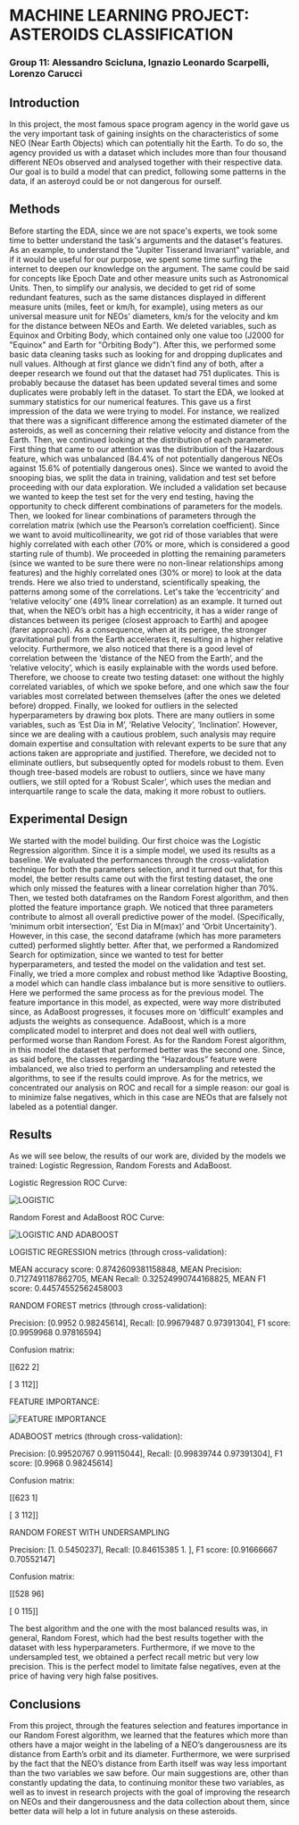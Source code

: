# MACHINE LEARNING PROJECT: ASTEROIDS CLASSIFICATION
### Group 11: Alessandro Scicluna, Ignazio Leonardo Scarpelli, Lorenzo Carucci

## Introduction
In this project, the most famous space program agency in the world gave us the very important task of gaining insights on the characteristics of some NEO (Near Earth Objects) which can potentially hit the Earth. To do so, the agency provided us with a dataset which includes more than four thousand different NEOs observed and analysed together with their respective data. Our goal is to build a model that can predict, following some patterns in the data, if an asteroyd could be or not dangerous for ourself.  

## Methods
Before starting the EDA, since we are not space's experts, we took some time to better understand the task's arguments and the dataset's features. As an example, to understand the "Jupiter Tisserand Invariant" variable, and if it would be useful for our purpose, we spent some time surfing the internet to deepen our knowledge on the argument. The same could be said for concepts like Epoch Date and other measure units such as Astronomical Units. Then, to simplify our analysis, we decided to get rid of some redundant features, such as the same distances displayed in different measure units (miles, feet or km/h, for example), using meters as our universal measure unit for NEOs' diameters, km/s for the velocity and km for the distance between NEOs and Earth. We deleted variables, such as Equinox and Orbiting Body, which contained only one value too (J2000 for "Equinox" and Earth for "Orbiting Body"). After this, we performed some basic data cleaning tasks such as looking for and dropping duplicates and null values. Although at first glance we didn't find any of both, after a deeper research we found out that the dataset had 751 duplicates. This is probably because the dataset has been updated several times and some duplicates were probably left in the dataset.
To start the EDA, we looked at summary statistics for our numerical features. This gave us a first impression of the data we were trying to model. For instance, we realized that there was a significant difference among the estimated diameter of the asteroids, as well as concerning their relative velocity and distance from the Earth.
Then, we continued looking at the distribution of each parameter. First thing that came to our attention was the distribution of the Hazardous feature, which was unbalanced (84.4% of not potentially dangerous NEOs against 15.6% of potentially dangerous ones).
Since we wanted to avoid the snooping bias, we split the data in training, validation and test set before proceeding with our data exploration. We included a validation set because we wanted to keep the test set for the very end testing, having the opportunity to check different combinations of parameters for the models.
Then, we looked for linear combinations of parameters through the correlation matrix (which use the Pearson’s correlation coefficient). Since we want to avoid multicollinearity, we got rid of those variables that were highly correlated with each other (70% or more, which is considered a good starting rule of thumb).
We proceeded in plotting the remaining parameters (since we wanted to be sure there were no non-linear relationships among features) and the highly correlated ones (30% or more) to look at the data trends. Here we also tried to understand, scientifically speaking, the patterns among some of the correlations. Let's take the ‘eccentricity’ and ‘relative velocity’ one (49% linear correlation) as an example. It turned out that, when the NEO’s orbit has a high eccentricity, it has a wider range of distances between its perigee (closest approach to Earth) and apogee (farer approach). As a consequence, when at its perigee, the stronger gravitational pull from the Earth accelerates it, resulting in a higher relative velocity.
Furthermore, we also noticed that there is a good level of correlation between the ‘distance of the NEO from the Earth’, and the ‘relative velocity’, which is easily explainable with the words used before. Therefore, we choose to create two testing dataset: one without the highly correlated variables, of which we spoke before, and one which saw the four variables most correlated between themselves (after the ones we deleted before) dropped.
Finally, we looked for outliers in the selected hyperparameters by drawing box plots. There are many outliers in some variables, such as ‘Est Dia in M’, ‘Relative Velocity’, ‘Inclination’. However, since we are dealing with a cautious problem, such analysis may require domain expertise and consultation with relevant experts to be sure that any actions taken are appropriate and justified. Therefore, we decided not to eliminate outliers, but subsequently opted for models robust to them.
Even though tree-based models are robust to outliers, since we have many outliers, we still opted for a ‘Robust Scaler’, which uses the median and interquartile range to scale the data, making it more robust to outliers.
                  
## Experimental Design
We started with the model building. Our first choice was the Logistic Regression algorithm. Since it is a simple model, we used its results as a baseline. We evaluated the performances through the cross-validation technique for both the parameters selection, and it turned out that, for this model, the better results came out with the first testing dataset, the one which only missed the features with a linear correlation higher than 70%.
Then, we tested both dataframes on the Random Forest algorithm, and then plotted the feature importance graph. We noticed that three parameters contribute to almost all overall predictive power of the model. (Specifically, ‘minimum orbit intersection’, ‘Est Dia in M(max)’ and ‘Orbit Uncertainity’). However, in this case, the second dataframe (which has more parameters cutted) performed slightly better.
After that, we performed a Randomized Search for optimization, since we wanted to test for better hyperparameters, and tested the model on the validation and test set.
Finally, we tried a more complex and robust method like ‘Adaptive Boosting, a model which can handle class imbalance but is more sensitive to outliers. Here we performed the same process as for the previous model. The feature importance in this model, as expected, were way more distributed since, as AdaBoost progresses, it focuses more on ‘difficult’ examples and adjusts the weights as consequence.
AdaBoost, which is a more complicated model to interpret and does not deal well with outliers, performed worse than Random Forest. As for the Random Forest algorithm, in this model the dataset that performed better was the second one. Since, as said before, the classes regarding the “Hazardous” feature were imbalanced, we also tried to perform an undersampling and retested the algorithms, to see if the results could improve. As for the metrics, we concentrated our analysis on ROC and recall for a simple reason: our goal is to minimize false negatives, which in this case are NEOs that are falsely not labeled as a potential danger.

## Results
As we will see below, the results of our work are, divided by the models we trained: Logistic Regression, Random Forests and AdaBoost. 

Logistic Regression ROC Curve: 

![LOGISTIC](https://github.com/IgnaLS/Group-11-Machine-Learning-Project/assets/132266002/c3ff7039-b685-4a58-87e3-95f959a377a6)


Random Forest and AdaBoost ROC Curve: 

![LOGISTIC AND ADABOOST](https://github.com/IgnaLS/Group-11-Machine-Learning-Project/assets/132266002/750e7864-78c3-438e-85b6-e6026b83d3bd)

LOGISTIC REGRESSION metrics (through cross-validation):

MEAN accuracy score: 0.8742609381158848, MEAN Precision: 0.7127491187862705, MEAN Recall: 0.32524990744168825, MEAN F1 score: 0.44574552562458003


RANDOM FOREST metrics (through cross-validation):

Precision: [0.9952     0.98245614], Recall: [0.99679487 0.97391304], F1 score: [0.9959968  0.97816594]

Confusion matrix: 

[[622   2]

[  3 112]]

FEATURE IMPORTANCE: 

![FEATURE IMPORTANCE](https://github.com/IgnaLS/Group-11-Machine-Learning-Project/assets/132266002/1fa9022b-a634-4e09-be2d-0eb21df0ff9f)

ADABOOST  metrics (through cross-validation):

Precision: [0.99520767 0.99115044], Recall: [0.99839744 0.97391304], F1 score: [0.9968     0.98245614]

Confusion matrix: 

[[623   1]

[  3 112]]

RANDOM FOREST WITH UNDERSAMPLING 

Precision: [1.        0.5450237], Recall: [0.84615385 1.        ], F1 score: [0.91666667 0.70552147]

Confusion matrix: 

[[528  96]

[  0 115]]

The best algorithm and the one with the most balanced results was, in general, Random Forest, which had the best results together with the dataset with less hyperparameters. Furthermore, if we move to the undersampled test, we obtained a perfect recall metric but very low precision. This is the perfect model to limitate false negatives, even at the price of having very high false positives.

## Conclusions
From this project, through the features selection and features importance in our Random Forest algorithm, we learned that the features which more than others have a major weight in the labeling of a NEO’s dangerousness are its distance from Earth’s orbit and its diameter. Furthermore, we were surprised by the fact that the NEO’s distance from Earth itself was way less important than the two variables we saw before.
Our main suggestions are, other than constantly updating the data, to continuing monitor these two variables, as well as to invest in research projects with the goal of improving the research on NEOs and their dangerousness and the data collection about them, since better data will help a lot in future analysis on these asteroids. 
